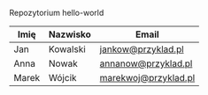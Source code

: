 Repozytorium hello-world

| Imię    | Nazwisko | Email             |
| ------- | -------- | -----------------|
| Jan     | Kowalski | jankow@przyklad.pl|
| Anna    | Nowak    | annanow@przyklad.pl|
| Marek   | Wójcik   | marekwoj@przyklad.pl|
